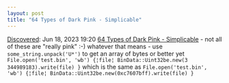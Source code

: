```yaml
---
layout: post
title: "64 Types of Dark Pink - Simplicable"
---
```

[Discovered](http://rolandtanglao.com/2020/07/29/p1-blogthis-checkvist-list-links-to-blog/): Jun 18, 2023 19:20   [64 Types of Dark Pink - Simplicable](https://simplicable.com/colors/dark-pink) - not all of these are "really pink" :-) whatever that means - use `some_string.unpack('U*')` to get an array of bytes or better yet `File.open('test.bin', 'wb') {¦file¦ BinData::Uint32be.new(3
344989183).write(file) }` which is the same as `File.open('test.bin', 'wb') {¦file¦ BinData::Uint32be.new(0xc7607bff).write(file) }`
